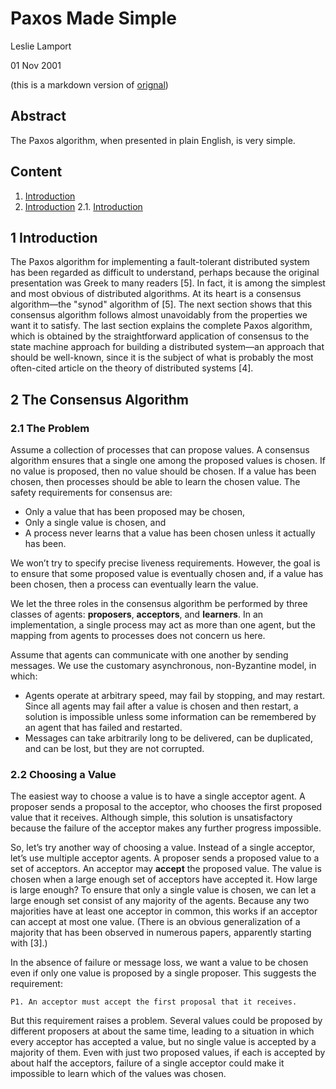 # Paxos Made Simple

Leslie Lamport

01 Nov 2001

(this is a markdown version of [orignal](http://research.microsoft.com/en-us/um/people/lamport/pubs/paxos-simple.pdf))

## Abstract

The Paxos algorithm, when presented in plain English, is very simple.

## Content

1. [Introduction](#1-introduction)
2. [Introduction](#2-the-consensus-algorithm)
2.1. [Introduction](#21-the-problem)

## 1 Introduction

The Paxos algorithm for implementing a fault-tolerant distributed system
has been regarded as difficult to understand, perhaps because the original
presentation was Greek to many readers [5]. In fact, it is among the simplest
and most obvious of distributed algorithms. At its heart is a consensus
algorithm—the "synod" algorithm of [5]. The next section shows that this
consensus algorithm follows almost unavoidably from the properties we want
it to satisfy. The last section explains the complete Paxos algorithm, which
is obtained by the straightforward application of consensus to the state machine
approach for building a distributed system—an approach that should
be well-known, since it is the subject of what is probably the most often-cited
article on the theory of distributed systems [4].

## 2 The Consensus Algorithm

### 2.1 The Problem

Assume a collection of processes that can propose values. A consensus algorithm
ensures that a single one among the proposed values is chosen. If
no value is proposed, then no value should be chosen. If a value has been
chosen, then processes should be able to learn the chosen value. The safety
requirements for consensus are:

+ Only a value that has been proposed may be chosen,
+ Only a single value is chosen, and
+ A process never learns that a value has been chosen unless it actually
has been.

We won’t try to specify precise liveness requirements. However, the goal is
to ensure that some proposed value is eventually chosen and, if a value has
been chosen, then a process can eventually learn the value.

We let the three roles in the consensus algorithm be performed by three
classes of agents: __proposers__, __acceptors__, and __learners__. 
In an implementation,
a single process may act as more than one agent, but the mapping from
agents to processes does not concern us here.

Assume that agents can communicate with one another by sending messages.
We use the customary asynchronous, non-Byzantine model, in which:

+ Agents operate at arbitrary speed, may fail by stopping, and may
restart. Since all agents may fail after a value is chosen and then
restart, a solution is impossible unless some information can be remembered
by an agent that has failed and restarted.
+ Messages can take arbitrarily long to be delivered, can be duplicated,
and can be lost, but they are not corrupted.

### 2.2 Choosing a Value

The easiest way to choose a value is to have a single acceptor agent. A proposer
sends a proposal to the acceptor, who chooses the first proposed value
that it receives. Although simple, this solution is unsatisfactory because the
failure of the acceptor makes any further progress impossible.

So, let’s try another way of choosing a value. Instead of a single acceptor,
let’s use multiple acceptor agents. A proposer sends a proposed value to a
set of acceptors. An acceptor may __accept__ the proposed value. The value is
chosen when a large enough set of acceptors have accepted it. How large is
large enough? To ensure that only a single value is chosen, we can let a large
enough set consist of any majority of the agents. Because any two majorities
have at least one acceptor in common, this works if an acceptor can accept
at most one value. (There is an obvious generalization of a majority that
has been observed in numerous papers, apparently starting with [3].)

In the absence of failure or message loss, we want a value to be chosen
even if only one value is proposed by a single proposer. This suggests the
requirement:

    P1. An acceptor must accept the first proposal that it receives.

But this requirement raises a problem. Several values could be proposed by
different proposers at about the same time, leading to a situation in which
every acceptor has accepted a value, but no single value is accepted by a
majority of them. Even with just two proposed values, if each is accepted by
about half the acceptors, failure of a single acceptor could make it impossible
to learn which of the values was chosen.
